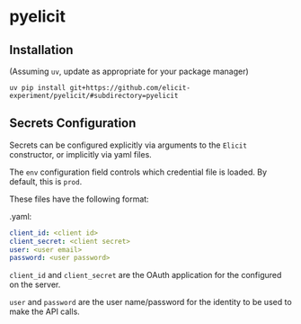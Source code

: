 # pyelicit

## Installation

(Assuming `uv`, update as appropriate for your package manager)


```
uv pip install git+https://github.com/elicit-experiment/pyelicit/#subdirectory=pyelicit
```

## Secrets Configuration

Secrets can be configured explicitly via arguments to the `Elicit` constructor, or implicitly via yaml files.

The `env` configuration field controls which credential file is loaded. By default, this is `prod`. 

These files have the following format:

<env>.yaml:

```yaml
client_id: <client id>
client_secret: <client secret>
user: <user email>
password: <user password>
```

`client_id` and `client_secret` are the OAuth application for the configured on the server.

`user` and `password` are the user name/password for the identity to be used to make the API calls. 

